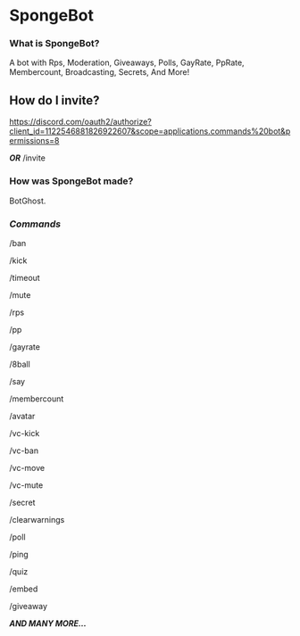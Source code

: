 #   SpongeBot
### **What is SpongeBot?**

A bot with Rps, Moderation, Giveaways, Polls,  GayRate, PpRate, Membercount, Broadcasting, Secrets, And More!

## **How do I invite?**

https://discord.com/oauth2/authorize?client_id=1122546881826922607&scope=applications.commands%20bot&permissions=8

***OR*** /invite

### **How was SpongeBot made?**

BotGhost.

### ***Commands***

/ban

/kick

/timeout

/mute

/rps

/pp

/gayrate

/8ball

/say

/membercount

/avatar

/vc-kick

/vc-ban

/vc-move

/vc-mute

/secret

/clearwarnings

/poll

/ping

/quiz

/embed

/giveaway

***AND MANY MORE...***


